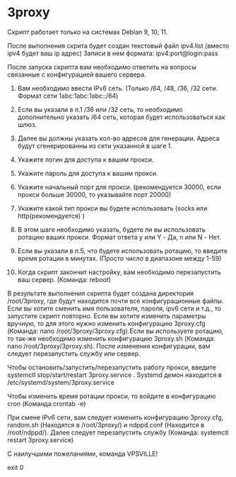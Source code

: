 # 3proxy
Скрипт работает только на системах Debian 9, 10, 11.

После выполнения скрита будет создан текстовый файл ipv4.list (вместо ipv4 будет ваш ip адрес)
Записи в нем формата: ipv4:port@login:pass


После запуска скрипта вам необходимо ответить на вопросы связанные с конфигурацией вашего сервера.

1. Вам необходимо ввести IPv6 сеть. (Только /64, /48, /36, /32 сети. Формат сети 1abc:1abc:1abc::/64)

2. Если вы указали в п.1 /36 или /32 сеть, то необходимо дополнительно указать /64 сеть, которая будет использоваться как шлюз. 

3. Далее вы должны указать кол-во адресов для генерации. Адреса будут сгенерированны из сети указанной в шаге 1.

4. Укажите логин для доступа к вашим прокси.

5. Укажите пароль для доступа к вашим прокси.

6. Укажите начальный порт для прокси. (рекомендуется 30000, если прокси больше 30000, то указывайте порт 20000)

7. Укажите какой тип прокси вы будете использовать (socks или http(рекомендуется) )

8. В этом шаге необходимо указать, будете ли вы использовать ротацию ваших прокси. 
Формат ответа y или Y - Да, n или N - Нет.

9. Если вы указали в п.5, что будете использовать ротацию, то введите время ротации в минутах. 
(Просто число в диапазоне между 1-59)

10. Когда скрипт закончит настройку, вам необходимо перезапустить ваш сервер. (Команда: reboot)



В результате выполнения скрипта будет создана директория /root/3proxy, где будут находится почти все конфигурационные файлы. Если вы хотите сменить имя пользователя, пароля, ipv6 сети и т.д., то запустите скрипт повторно. Если вы хотите изменить параметры вручную, то для этого нужно изменить конфигурацию 3proxy.cfg (Команда: nano /root/3proxy/3proxy.cfg).Если вы используете ротацию, то так-же необходимо изменить конфигурацию 3proxy.sh (Команда: nano /root/3proxy/3proxy.sh). После изменения конфигурации, вам следует перезапустить службу или сервер.

Чтобы остановить/запустить/перезапустить работу прокси, введите systemctl stop/start/restart 3proxy.service . Systemd демон находится в /etc/systemd/system/3proxy.service

Чтобы изменить время ротации прокси, то войдите в конфигурацию cron (Команда:crontab -e)

При смене IPv6 сети, вам следует изменить конфигурацию 3proxy.cfg, random.sh (Находятся в /root/3proxy/) и ndppd.conf (Находится в /root/ndppd/). Далее следует перезапустить службу (Команда: systemctl restart 3proxy.service)



С наилучшими пожеланиями, команда VPSVILLE!

exit 0

